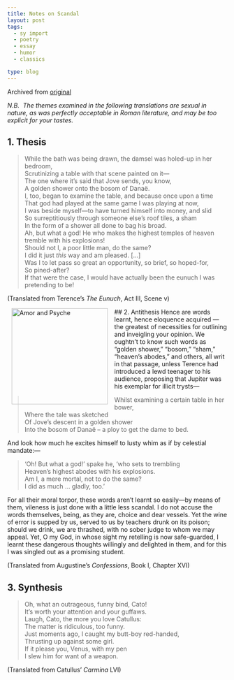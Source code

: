 ```yaml
---
title: Notes on Scandal
layout: post
tags:
  - sy import
  - poetry
  - essay
  - humor
  - classics

type: blog
---
```


Archived from [original](http://www.stockyardmagazine.com/fictionpoetry/notes-on-scandal/)

*N.B.  The themes examined in the following translations are sexual in nature, as was perfectly acceptable in Roman literature, and may be too explicit for your tastes.*

## 1. Thesis
>  While the bath was being drawn, the damsel was holed-up in her bedroom,  
>  Scrutinizing a table with that scene painted on it—  
>  The one where it’s said that Jove sends, you know,  
>  A golden shower onto the bosom of Dana&euml;.  
>  I, too, began to examine the table, and because once upon a time  
>  That god had played at the same game I was playing at now,  
>  I was beside myself—to have turned himself into money, and slid  
>  So surreptitiously through someone else’s roof tiles, a sham  
>  In the form of a shower all done to bag his broad.  
>  Ah, but what a god! He who makes the highest temples of heaven tremble with his explosions!  
>  Should not I, a poor little man, do the same?  
>  I did it just *this* way and am pleased. [...]  
>  Was I to let pass so great an opportunity, so brief, so hoped-for,  
>  So pined-after?  
>  If that were the case, I would have actually been the eunuch I was pretending to be!  

(Translated from Terence’s *The Eunuch*, Act III, Scene v)

<img style="float:left; margin: 0 15px 15px 10px;" width="220" title="Amor and Psyche" src="http://www.stockyardmagazine.com/content/articleuploads/0710/left-scandal.jpg" alt="Amor and Psyche" />
## 2. Antithesis
Hence are words learnt, hence eloquence acquired — the greatest of necessities for outlining and inveigling your opinion. We oughtn’t to know such words as “golden shower,” “bosom,” “sham,” “heaven’s abodes,” and others, all writ in that passage, unless Terence had introduced a lewd teenager to his audience, proposing that Jupiter was his exemplar for illicit trysts—

> Whilst examining a certain table in her bower,  
> Where the tale was sketched  
> Of Jove’s descent in a golden shower  
> Into the bosom of Danaë – a ploy to get the dame to bed.  

And look how much he excites himself to lusty whim as if by celestial mandate:—

> ‘Oh! But what a god!’ spake he, ‘who sets to trembling  
> Heaven’s highest abodes with his explosions.  
> Am I, a mere mortal, not to do the same?  
> I did as much … gladly, too.’  

For all their moral torpor, these words aren’t learnt so easily—by means of them, vileness is just done with a little less scandal. I do not accuse the words themselves, being, as they are, choice and dear vessels. Yet the wine of error is supped by us, served to us by teachers drunk on its poison; should we drink, we are thrashed, with no sober judge to whom we may appeal. Yet, O my God, in whose sight my retelling is now safe-guarded, I learnt these dangerous thoughts willingly and delighted in them, and for this I was singled out as a promising student.

(Translated from Augustine’s *Confessions*, Book I, Chapter XVI)

## 3. Synthesis

> Oh, what an outrageous, funny bind, Cato!  
> It’s worth your attention and your guffaws.  
> Laugh, Cato, the more you love Catullus:  
> The matter is ridiculous, too funny.  
> Just moments ago, I caught my butt-boy red-handed,  
> Thrusting up against some girl.  
> If it please you, Venus, with my pen  
> I slew him for want of a weapon.  

(Translated from Catullus’ *Carmina* LVI)
